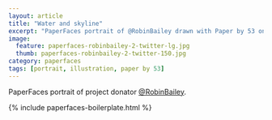 ```yaml
---
layout: article
title: "Water and skyline"
excerpt: "PaperFaces portrait of @RobinBailey drawn with Paper by 53 on an iPad."
image: 
  feature: paperfaces-robinbailey-2-twitter-lg.jpg
  thumb: paperfaces-robinbailey-2-twitter-150.jpg
category: paperfaces
tags: [portrait, illustration, paper by 53]
---
```


PaperFaces portrait of project donator [@RobinBailey](http://twitter.com/RobinBailey).

{% include paperfaces-boilerplate.html %}